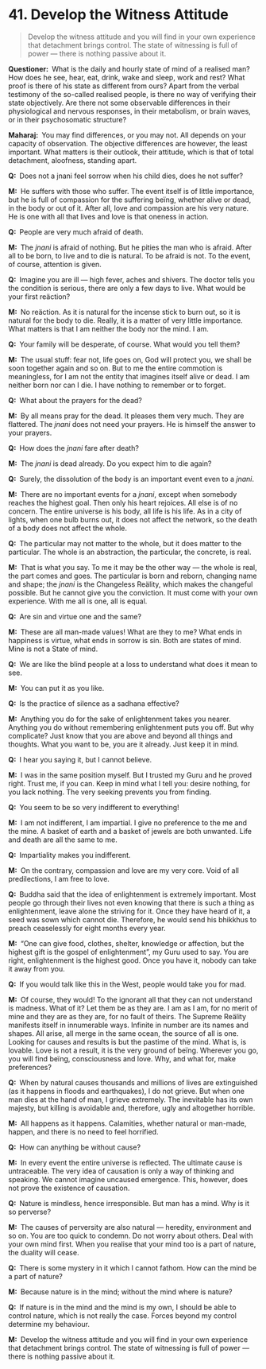 # 41. Develop the Witness Attitude

>Develop the witness attitude and you will find in your own experience that detachment brings control. The state of witnessing is full of power — there is nothing passive about it.

**Questioner:**&ensp;What is the daily and hourly state of mind of a realised man? How does he see, hear, eat, drink, wake and sleep, work and rest? What proof is there of his state as different from ours? Apart from the verbal testimony of the so-called realised people, is there no way of verifying their state objectively. Are there not some observable differences in their physiological and nervous responses, in their metabolism, or brain waves, or in their psychosomatic structure?

**Maharaj:**&ensp;You may find differences, or you may not. All depends on your capacity of observation. The objective differences are however, the least important. What matters is their outlook, their attitude, which is that of total detachment, aloofness, standing apart.

**Q:**&ensp;Does not a <span data-tippy-content="The knower, especially of the higher knowledge derived from meditation; “closely related to the knowledge of Brahman”.">jnani</span> feel sorrow when his child dies, does he not suffer?

**M:**&ensp;He suffers with those who suffer. The event itself is of little importance, but he is full of compassion for the suffering beïng, whether alive or dead, in the body or out of it. After all, love and compassion are his very nature. He is one with all that lives and love is that oneness in action.

**Q:**&ensp;People are very much afraid of death.

**M:**&ensp;The *jnani* is afraid of nothing. But he pities the man who is afraid. After all to be born, to live and to die is natural. To be afraid is not. To the event, of course, attention is given.

**Q:**&ensp;Imagine you are ill — high fever, aches and shivers. The doctor tells you the condition is serious, there are only a few days to live. What would be your first reäction?

**M:**&ensp;No reäction. As it is natural for the incense stick to burn out, so it is natural for the body to die. Really, it is a matter of very little importance. What matters is that I am neither the body nor the mind. I am.

**Q:**&ensp;Your family will be desperate, of course. What would you tell them?

**M:**&ensp;The usual stuff: fear not, life goes on, God will protect you, we shall be soon together again and so on. But to me the entire commotion is meaningless, for I am not the entity that imagines itself alive or dead. I am neither born nor can I die. I have nothing to remember or to forget.

**Q:**&ensp;What about the prayers for the dead?

**M:**&ensp;By all means pray for the dead. It pleases them very much. They are flattered. The *jnani* does not need your prayers. He is himself the answer to your prayers.

**Q:**&ensp;How does the *jnani* fare after death?

**M:**&ensp;The *jnani* is dead already. Do you expect him to die again?

**Q:**&ensp;Surely, the dissolution of the body is an important event even to a *jnani*.

**M:**&ensp;There are no important events for a *jnani*, except when somebody reaches the highest goal. Then only his heart rejoices. All else is of no concern. The entire universe is his body, all life is his life. As in a city of lights, when one bulb burns out, it does not affect the network, so the death of a body does not affect the whole.

**Q:**&ensp;The particular may not matter to the whole, but it does matter to the particular. The whole is an abstraction, the particular, the concrete, is real.

**M:**&ensp;That is what you say. To me it may be the other way — the whole is real, the part comes and goes. The particular is born and reborn, changing name and shape; the *jnani* is the Changeless Reälity, which makes the changeful possible. But he cannot give you the conviction. It must come with your own experience. With me all is one, all is equal.

**Q:**&ensp;Are sin and virtue one and the same?

**M:**&ensp;These are all man-made values! What are they to me? What ends in happiness is virtue, what ends in sorrow is sin. Both are states of mind. Mine is not a State of mind.

**Q:**&ensp;We are like the blind people at a loss to understand what does it mean to see.

**M:**&ensp;You can put it as you like.

**Q:**&ensp;Is the practice of silence as a <span data-tippy-content="The practice which produces success, <em>siddhi</em>.">sadhana</span> effective?

**M:**&ensp;Anything you do for the sake of enlightenment takes you nearer. Anything you do without remembering enlightenment puts you off. But why complicate? Just know that you are above and beyond all things and thoughts. What you want to be, you are it already. Just keep it in mind.

**Q:**&ensp;I hear you saying it, but I cannot believe.

**M:**&ensp;I was in the same position myself. But I trusted my <span data-tippy-content="Spiritual teacher, preceptor.">Guru</span> and he proved right. Trust me, if you can. Keep in mind what I tell you: desire nothing, for you lack nothing. The very seeking prevents you from finding.

**Q:**&ensp;You seem to be so very indifferent to everything!

**M:**&ensp;I am not indifferent, I am impartial. I give no preference to the me and the mine. A basket of earth and a basket of jewels are both unwanted. Life and death are all the same to me.

**Q:**&ensp;Impartiality makes you indifferent.

**M:**&ensp;On the contrary, compassion and love are my very core. Void of all predilections, I am free to love.

**Q:**&ensp;Buddha said that the idea of enlightenment is extremely important. Most people go through their lives not even knowing that there is such a thing as enlightenment, leave alone the striving for it. Once they have heard of it, a seed was sown which cannot die. Therefore, he would send his <span data-tippy-content="A <em>Bikkhu</em> (Pali) or <em>Bhikshu</em> (sanskrit) is an ordained male Buddhist monastic.">bhikkhu</span>s to preach ceaselessly for eight months every year.

**M:**&ensp;“One can give food, clothes, shelter, knowledge or affection, but the highest gift is the gospel of enlightenment”, my Guru used to say. You are right, enlightenment is the highest good. Once you have it, nobody can take it away from you.

**Q:**&ensp;If you would talk like this in the West, people would take you for mad.

**M:**&ensp;Of course, they would! To the ignorant all that they can not understand is madness. What of it? Let them be as they are. I am as I am, for no merit of mine and they are as they are, for no fault of theirs. The Supreme Reälity manifests itself in innumerable ways. Infinite in number are its names and shapes. All arise, all merge in the same ocean, the source of all is one. Looking for causes and results is but the pastime of the mind. What is, is lovable. Love is not a result, it is the very ground of beïng. Wherever you go, you will find beïng, consciousness and love. Why, and what for, make preferences?

**Q:**&ensp;When by natural causes thousands and millions of lives are extinguished (as it happens in floods and earthquakes), I do not grieve. But when one man dies at the hand of man, I grieve extremely. The inevitable has its own majesty, but killing is avoidable and, therefore, ugly and altogether horrible.

**M:**&ensp;All happens as it happens. Calamities, whether natural or man-made, happen, and there is no need to feel horrified.

**Q:**&ensp;How can anything be without cause?

**M:**&ensp;In every event the entire universe is reflected. The ultimate cause is untraceable. The very idea of causation is only a way of thinking and speaking. We cannot imagine uncaused emergence. This, however, does not prove the existence of causation.

**Q:**&ensp;Nature is mindless, hence irresponsible. But man has a mind. Why is it so perverse?

**M:**&ensp;The causes of perversity are also natural — heredity, environment and so on. You are too quick to condemn. Do not worry about others. Deal with your own mind first. When you realise that your mind too is a part of nature, the duality will cease.

**Q:**&ensp;There is some mystery in it which I cannot fathom. How can the mind be a part of nature?

**M:**&ensp;Because nature is in the mind; without the mind where is nature?

**Q:**&ensp;If nature is in the mind and the mind is my own, I should be able to control nature, which is not really the case. Forces beyond my control determine my behaviour.

**M:**&ensp;Develop the witness attitude and you will find in your own experience that detachment brings control. The state of witnessing is full of power — there is nothing passive about it.

<script>
export default {
  props: ["slot-key"],
  mounted () {
    tippy("[data-tippy-content]", {allowHTML: true});
  }
}
</script>